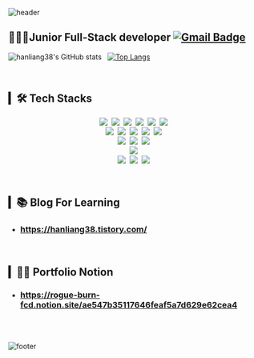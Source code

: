 ![header](https://capsule-render.vercel.app/api?type=waving&color=auto&height=290&section=header&text=Mira%20Kwak&fontSize=90&animation=fadeIn&fontAlignY=38&desc=Junior-Developer%20:%20Code-Ludens%20hanling38&descAlignY=51&descAlign=62)

<!--
**hanliang38/hanliang38** is a ✨ _special_ ✨ repository because its `README.md` (this file) appears on your GitHub profile.

Here are some ideas to get you started:

- 🔭 I’m currently working on ...
- 🌱 I’m currently learning ...
- 👯 I’m looking to collaborate on ...
- 🤔 I’m looking for help with ...
- 💬 Ask me about ...
- 📫 How to reach me: ...
- 😄 Pronouns: ...
- ⚡ Fun fact: ...
-->
 ## 👩🏻‍💻Junior Full-Stack developer [![Gmail Badge](https://img.shields.io/badge/Gmail-d14836?style=flat&logo=Gmail&logoColor=white&link=mailto:kk5448599@gmail.com)](mailto:kk5448599@gmail.com)
<p align="center">
 
![hanliang38's GitHub stats](https://github-readme-stats.vercel.app/api?username=hanliang38&show_icons=true&theme=redical&hide_title=false&count_private=true&hide=stars&line_height=30) 
&nbsp; 
[![Top Langs](https://github-readme-stats.vercel.app/api/top-langs/?username=hanliang38&layout=compact)](https://github.com/hanliang38)

</p>
<br>

## ▎🛠 Tech Stacks
<p align="center">
  <img src="https://img.shields.io/badge/Html-E34F26?style=flat&logo=html5&logoColor=white"/>&nbsp
  <img src="https://img.shields.io/badge/css-1572B6?style=flat&logo=css3&logoColor=white"/>&nbsp
  <img src="https://img.shields.io/badge/styled--components-DB7093?style=flat&logo=styled-components&logoColor=white"/>&nbsp
  <img src="https://img.shields.io/badge/JavaScript-FFCE33?style=flat&logo=javascript&logoColor=white"/>&nbsp
  <img src="https://img.shields.io/badge/TypeScript-3178C6?style=flat&logo=TypeScript&logoColor=white"/>&nbsp
  <img src="https://img.shields.io/badge/Python-3766AB?style=flat&logo=Python&logoColor=white"/>&nbsp
  <br>
  <img src="https://img.shields.io/badge/Node.js-339933?style=flat&logo=Node&logoColor=white"/>&nbsp
  <img src="https://img.shields.io/badge/Express-000000?style=flat&logo=Express&logoColor=white"/>&nbsp
  <img src="https://img.shields.io/badge/GraphQL-E434AA?style=flat&logo=GraphQL&logoColor=white"/>&nbsp
  <img src="https://img.shields.io/badge/React-61DAFB?style=flat&logo=React&logoColor=white"/>&nbsp
  <img src="https://img.shields.io/badge/Serverless-FD5750?style=flat&logo=Serverless&logoColor=white"/>&nbsp
  <br>
  <img src="https://img.shields.io/badge/MySql-E6B91E?style=flat&logo=MySql&logoColor=white"/></a>&nbsp
  <img src="https://img.shields.io/badge/PostgreSQL-316192?style=flat&logo=postgresql&logoColor=white"/></a>&nbsp
  <img src="https://img.shields.io/badge/SQLite-07405E?style=flat&logo=sqlite&logoColor=white"/></a>&nbsp
  <br>
  <img src="https://img.shields.io/badge/Amazon AWS-333664?style=flat&logo=amazon-aws&logoColor=white"/></a>&nbsp
  <br>
  <img src="https://img.shields.io/badge/Git-F05032?style=flat&logo=Git&logoColor=white"/></a>&nbsp
  <img src="https://img.shields.io/badge/Slack-4A154B?style=flat&logo=Slack&logoColor=white"/></a>&nbsp
  <img src="https://img.shields.io/badge/Notion-000000?style=flat&logo=Notion&logoColor=white"/></a>&nbsp
</p>
<br>

## ▎📚 Blog For Learning
- ### https://hanliang38.tistory.com/

<br>

## ▎🧑‍💻 Portfolio Notion
- ### https://rogue-burn-fcd.notion.site/ae547b35117646feaf5a7d629e62cea4
<br><br>


![footer](https://capsule-render.vercel.app/api?type=waving&color=auto&height=150&section=footer)

